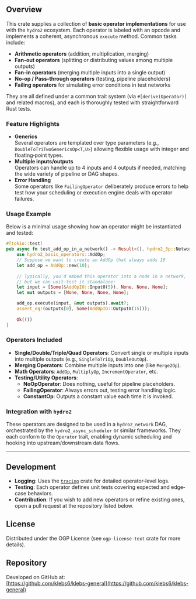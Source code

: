 ## Overview

This crate supplies a collection of **basic operator implementations** for use with the `hydro2` ecosystem. Each operator is labeled with an opcode and implements a coherent, asynchronous `execute` method. Common tasks include:

- **Arithmetic operators** (addition, multiplication, merging)
- **Fan-out operators** (splitting or distributing values among multiple outputs)
- **Fan-in operators** (merging multiple inputs into a single output)
- **No-op / Pass-through operators** (testing, pipeline placeholders)
- **Failing operators** for simulating error conditions in test networks

They are all defined under a common trait system (via `#[derive(Operator)]` and related macros), and each is thoroughly tested with straightforward Rust tests.

### Feature Highlights

- **Generics**  
  Several operators are templated over type parameters (e.g., `DoubleToTriTwoGenericsOp<T,U>`) allowing flexible usage with integer and floating‐point types.
- **Multiple inputs/outputs**  
  Operators can handle up to 4 inputs and 4 outputs if needed, matching the wide variety of pipeline or DAG shapes.
- **Error Handling**  
  Some operators like `FailingOperator` deliberately produce errors to help test how your scheduling or execution engine deals with operator failures.

### Usage Example

Below is a minimal usage showing how an operator might be instantiated and tested:

```rust
#[tokio::test]
pub async fn test_add_op_in_a_network() -> Result<(), hydro2_3p::NetworkError> {
    use hydro2_basic_operators::AddOp;
    // Suppose we want to create an AddOp that always adds 10
    let add_op = AddOp::new(10);
    
    // Typically, you'd embed this operator into a node in a network, 
    // but we can unit-test it standalone:
    let input = [Some(&AddOpIO::Input0(5)), None, None, None];
    let mut outputs = [None, None, None, None];

    add_op.execute(input, &mut outputs).await?;
    assert_eq!(outputs[0], Some(AddOpIO::Output0(15)));
    
    Ok(())
}
```

### Operators Included

- **Single/Double/Triple/Quad Operators**: Convert single or multiple inputs into multiple outputs (e.g., `SingleToTriOp`, `DoubleOutOp`).
- **Merging Operators**: Combine multiple inputs into one (like `Merge2Op`).
- **Math Operators**: `AddOp`, `MultiplyOp`, `IncrementOperator`, etc.
- **Testing/Utility Operators**:
  - **NoOpOperator**: Does nothing, useful for pipeline placeholders.
  - **FailingOperator**: Always errors out, testing error handling logic.
  - **ConstantOp**: Outputs a constant value each time it is invoked.

### Integration with `hydro2`

These operators are designed to be used in a `hydro2_network` DAG, orchestrated by the `hydro2_async_scheduler` or similar frameworks. They each conform to the `Operator` trait, enabling dynamic scheduling and hooking into upstream/downstream data flows.

---

## Development

- **Logging**: Uses the [`tracing`](https://crates.io/crates/tracing) crate for detailed operator‐level logs.
- **Testing**: Each operator defines unit tests covering expected and edge‐case behaviors.
- **Contribution**: If you wish to add new operators or refine existing ones, open a pull request at the repository listed below.

## License

Distributed under the OGP License (see `ogp-license-text` crate for more details).

## Repository

Developed on GitHub at:  
[https://github.com/klebs6/klebs-general](https://github.com/klebs6/klebs-general)
